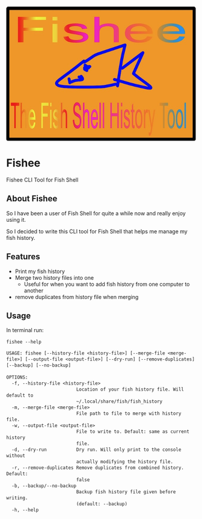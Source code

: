 ![Fishee Logo By Caspian Rahmanian](FisheeLogo.jpeg)

# Fishee

Fishee CLI Tool for Fish Shell

## About Fishee

So I have been a user of Fish Shell for quite a while now and really enjoy using it. 

So I decided to write this CLI tool for Fish Shell that helps me manage my fish history.

## Features

- Print my fish history
- Merge two history files into one
    - Useful for when you want to add fish history from one computer to another
- remove duplicates from history file when merging

## Usage

In terminal run:

```
fishee --help
```

```
USAGE: fishee [--history-file <history-file>] [--merge-file <merge-file>] [--output-file <output-file>] [--dry-run] [--remove-duplicates] [--backup] [--no-backup]

OPTIONS:
  -f, --history-file <history-file>
                          Location of your fish history file. Will default to
                          ~/.local/share/fish/fish_history
  -m, --merge-file <merge-file>
                          File path to file to merge with history file.
  -w, --output-file <output-file>
                          File to write to. Default: same as current history
                          file.
  -d, --dry-run           Dry run. Will only print to the console without
                          actually modifying the history file.
  -r, --remove-duplicates Remove duplicates from combined history. Default:
                          false
  -b, --backup/--no-backup
                          Backup fish history file given before writing.
                          (default: --backup)
  -h, --help         
```
